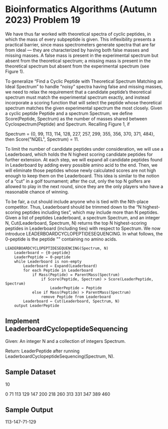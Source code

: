 # Bioinformatics Algorithms (Autumn 2023) Problem 19

We have thus far worked with theoretical spectra of cyclic peptides, in which the mass of every subpeptide is given. This inflexibility presents a practical barrier, since mass spectrometers generate spectra that are far from ideal — they are characterized by having both false masses and missing masses. A false mass is present in the experimental spectrum but absent from the theoretical spectrum; a missing mass is present in the theoretical spectrum but absent from the experimental spectrum (see Figure 1).

To generalize “Find a Cyclic Peptide with Theoretical Spectrum Matching an Ideal Spectrum” to handle “noisy” spectra having false and missing masses, we need to relax the requirement that a candidate peptide’s theoretical spectrum must match the experimental spectrum exactly, and instead incorporate a scoring function that will select the peptide whose theoretical spectrum matches the given experimental spectrum the most closely. Given a cyclic peptide Peptide and a spectrum Spectrum, we define Score(Peptide, Spectrum) as the number of masses shared between Cyclospectrum(Peptide) and Spectrum. Recalling Figure 1, if

Spectrum = {0, 99, 113, 114, 128, 227, 257, 299, 355, 356, 370, 371, 484},
then Score("NQEL", Spectrum) = 11.

To limit the number of candidate peptides under consideration, we will use a Leaderboard, which holds the N highest scoring candidate peptides for further extension. At each step, we will expand all candidate peptides found in Leaderboard by adding every possible amino acid to the end. Then, we will eliminate those peptides whose newly calculated scores are not high enough to keep them on the Leaderboard. This idea is similar to the notion of a “cut” in a golf tournament; after the cut, only the top N golfers are allowed to play in the next round, since they are the only players who have a reasonable chance of winning.

To be fair, a cut should include anyone who is tied with the Nth-place competitor. Thus, Leaderboard should be trimmed down to the “N highest-scoring peptides including ties”, which may include more than N peptides. Given a list of peptides Leaderboard, a spectrum Spectrum, and an integer N, Cut(Leaderboard, Spectrum, N) returns the top N highest-scoring peptides in Leaderboard (including ties) with respect to Spectrum. We now introduce LEADERBOARDCYCLOPEPTIDESEQUENCING. In what follows, the 0-peptide is the peptide "" containing no amino acids.

    LEADERBOARDCYCLOPEPTIDESEQUENCING(Spectrum, N)
        Leaderboard ← {0-peptide}
        LeaderPeptide ← 0-peptide
        while Leaderboard is non-empty
            Leaderboard ← Expand(Leaderboard)
            for each Peptide in Leaderboard
                if Mass(Peptide) = ParentMass(Spectrum)
                    if Score(Peptide, Spectrum) > Score(LeaderPeptide, Spectrum)
                        LeaderPeptide ← Peptide
                else if Mass(Peptide) > ParentMass(Spectrum)
                    remove Peptide from Leaderboard
            Leaderboard ← Cut(Leaderboard, Spectrum, N)
        output LeaderPeptide


##  Implement LeaderboardCyclopeptideSequencing

Given: An integer N and a collection of integers Spectrum.

Return: LeaderPeptide after running LeaderboardCyclopeptideSequencing(Spectrum, N).


## Sample Dataset

10

0 71 113 129 147 200 218 260 313 331 347 389 460


## Sample Output

113-147-71-129

